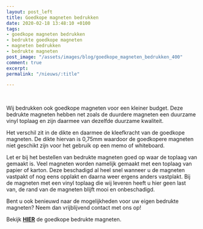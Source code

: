```yaml
---
layout: post_left
title: Goedkope magneten bedrukken
date: 2020-02-18 13:48:10 +0100
tags:
- goedkope magneten bedrukken
- bedrukte goedkope magneten
- magneten bedrukken
- bedrukte magneten
post_image: "/assets/images/blog/goedkope_magneten_bedrukken_400"
comment: true
excerpt: 
permalink: "/nieuws/:title"

---
```

<br>  
<p>Wij bedrukken ook goedkope magneten voor een kleiner budget. Deze bedrukte magneten hebben net zoals de duurdere magneten een duurzame vinyl toplaag en zijn daarmee van dezelfde duurzame kwaliteit.</p>  
<p> Het verschil zit in de dikte en daarmee de kleefkracht van de goedkope magneten. De dikte hiervan is 0,75mm waardoor de goedkopere magneten niet geschikt zijn voor het gebruik op een memo of whiteboard.</p>  
<p>Let er bij het bestellen van bedrukte magneten goed op waar de toplaag van gemaakt is. Veel magneten worden namelijk gemaakt met een toplaag van papier of karton. Deze beschadigd al heel snel wanneer u de magneten vastpakt of nog eens opplakt en daarna weer ergens anders vastplakt. Bij de magneten met een vinyl toplaag die wij leveren heeft u hier geen last van, de rand van de magneten blijft mooi en onbeschadigd.</p>  
<p>Bent u ook benieuwd naar de mogelijkheden voor uw eigen bedrukte magneten? Neem dan vrijblijvend contact met ons op!</p>

<p>Bekijk <a class="blue" title="goedkope magneten bedrukken" href="https://www.allpremiums.nl/goedkope-magneten-bedrukken"><strong>HIER</strong></a> de goedkope bedrukte magneten.</p>
